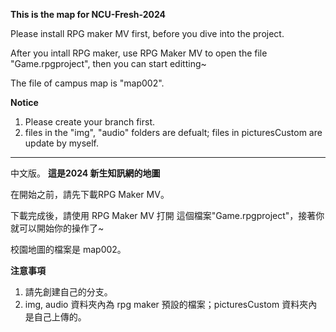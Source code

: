 **This is the map for NCU-Fresh-2024**

Please install RPG maker MV first, before you dive into the project.

After you intall RPG maker, use RPG Maker MV to open the file "Game.rpgproject", then you can start editting~


The file of campus map is "map002".

**Notice**
1. Please create your branch first.
2. files in the "img", "audio" folders are defualt; files in picturesCustom are update by myself.

---------------------------------
中文版。
**這是2024 新生知訊網的地圖**

在開始之前，請先下載RPG Maker MV。

下載完成後，請使用 RPG Maker MV 打開 這個檔案"Game.rpgproject"，接著你就可以開始你的操作了~


校園地圖的檔案是 map002。


**注意事項**
1. 請先創建自己的分支。
2. img, audio 資料夾內為 rpg maker 預設的檔案；picturesCustom 資料夾內是自己上傳的。
